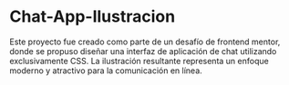 # Chat-App-Ilustracion
Este proyecto fue creado como parte de un desafío de frontend mentor, donde se propuso diseñar una interfaz de aplicación de chat utilizando exclusivamente CSS. La ilustración resultante representa un enfoque moderno y atractivo para la comunicación en línea.
